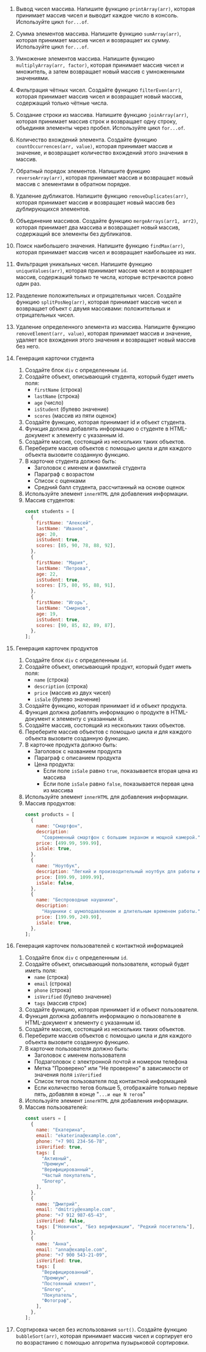 1. Вывод чисел массива. Напишите функцию `printArray(arr)`, которая принимает массив чисел и выводит каждое число в консоль. Используйте цикл `for...of`.

2. Сумма элементов массива. Напишите функцию `sumArray(arr)`, которая принимает массив чисел и возвращает их сумму. Используйте цикл `for...of`.

3. Умножение элементов массива. Напишите функцию `multiplyArray(arr, factor)`, которая принимает массив чисел и множитель, а затем возвращает новый массив с умноженными значениями.

4. Фильтрация чётных чисел. Создайте функцию `filterEven(arr)`, которая принимает массив чисел и возвращает новый массив, содержащий только чётные числа.

5. Создание строки из массива. Напишите функцию `joinArray(arr)`, которая принимает массив строк и возвращает одну строку, объединяя элементы через пробел. Используйте цикл `for...of`.

6. Количество вхождений элемента. Создайте функцию `countOccurrences(arr, value)`, которая принимает массив и значение, и возвращает количество вхождений этого значения в массив.

7. Обратный порядок элементов. Напишите функцию `reverseArray(arr)`, которая принимает массив и возвращает новый массив с элементами в обратном порядке.

8. Удаление дубликатов. Напишите функцию `removeDuplicates(arr)`, которая принимает массив и возвращает новый массив без дублирующихся элементов.

9. Объединение массивов. Создайте функцию `mergeArrays(arr1, arr2)`, которая принимает два массива и возвращает новый массив, содержащий все элементы без дубликатов.

10. Поиск наибольшего значения. Напишите функцию `findMax(arr)`, которая принимает массив чисел и возвращает наибольшее из них.

11. Фильтрация уникальных чисел. Напишите функцию `uniqueValues(arr)`, которая принимает массив чисел и возвращает массив, содержащий только те числа, которые встречаются ровно один раз.

12. Разделение положительных и отрицательных чисел. Создайте функцию `splitPosNeg(arr)`, которая принимает массив чисел и возвращает объект с двумя массивами: положительных и отрицательных чисел.

13. Удаление определенного элемента из массива. Напишите функцию `removeElement(arr, value)`, которая принимает массив и значение, удаляет все вхождения этого значения и возвращает новый массив без него.

14. Генерация карточки студента

    1. Создайте блок `div` с определенным `id`.
    2. Создайте объект, описывающий студента, который будет иметь поля:
       - `firstName` (строка)
       - `lastName` (строка)
       - `age` (число)
       - `isStudent` (булево значение)
       - `scores` (массив из пяти оценок)
    3. Создайте функцию, которая принимает id и объект студента.
    4. Функция должна добавлять информацию о студенте в HTML-документ к элементу с указанным id.
    5. Создайте массив, состоящий из нескольких таких объектов.
    6. Переберите массив объектов с помощью цикла и для каждого объекта вызовите созданную функцию.
    7. В карточке студента должно быть:
       - Заголовок с именем и фамилией студента
       - Параграф с возрастом
       - Список с оценками
       - Средний балл студента, рассчитанный на основе оценок
    8. Используйте элемент `innerHTML` для добавления информации.
    9. Массив студентов:
       ```javascript
       const students = [
         {
           firstName: "Алексей",
           lastName: "Иванов",
           age: 20,
           isStudent: true,
           scores: [85, 90, 78, 88, 92],
         },
         {
           firstName: "Мария",
           lastName: "Петрова",
           age: 22,
           isStudent: true,
           scores: [75, 80, 95, 88, 91],
         },
         {
           firstName: "Игорь",
           lastName: "Смирнов",
           age: 19,
           isStudent: true,
           scores: [90, 85, 82, 89, 87],
         },
       ];
       ```

15. Генерация карточек продуктов

    1. Создайте блок `div` с определенным `id`.
    2. Создайте объект, описывающий продукт, который будет иметь поля:
       - `name` (строка)
       - `description` (строка)
       - `price` (массив из двух чисел)
       - `isSale` (булево значение)
    3. Создайте функцию, которая принимает id и объект продукта.
    4. Функция должна добавлять информацию о продукте в HTML-документ к элементу с указанным id.
    5. Создайте массив, состоящий из нескольких таких объектов.
    6. Переберите массив объектов с помощью цикла и для каждого объекта вызовите созданную функцию.
    7. В карточке продукта должно быть:
       - Заголовок с названием продукта
       - Параграф с описанием продукта
       - Цена продукта:
         - Если поле `isSale` равно `true`, показывается вторая цена из массива
         - Если поле `isSale` равно `false`, показывается первая цена из массива
    8. Используйте элемент `innerHTML` для добавления информации.
    9. Массив продуктов:
       ```javascript
       const products = [
         {
           name: "Смартфон",
           description:
             "Современный смартфон с большим экраном и мощной камерой.",
           price: [499.99, 599.99],
           isSale: true,
         },
         {
           name: "Ноутбук",
           description: "Легкий и производительный ноутбук для работы и учебы.",
           price: [899.99, 1099.99],
           isSale: false,
         },
         {
           name: "Беспроводные наушники",
           description:
             "Наушники с шумоподавлением и длительным временем работы.",
           price: [199.99, 249.99],
           isSale: true,
         },
       ];
       ```

16. Генерация карточек пользователей с контактной информацией

    1. Создайте блок `div` с определенным `id`.
    2. Создайте объект, описывающий пользователя, который будет иметь поля:
       - `name` (строка)
       - `email` (строка)
       - `phone` (строка)
       - `isVerified` (булево значение)
       - `tags` (массив строк)
    3. Создайте функцию, которая принимает id и объект пользователя.
    4. Функция должна добавлять информацию о пользователе в HTML-документ к элементу с указанным id.
    5. Создайте массив, состоящий из нескольких таких объектов.
    6. Переберите массив объектов с помощью цикла и для каждого объекта вызовите созданную функцию.
    7. В карточке пользователя должно быть:
       - Заголовок с именем пользователя
       - Подзаголовок с электронной почтой и номером телефона
       - Метка "Проверено" или "Не проверено" в зависимости от значения поля `isVerified`
       - Список тегов пользователя под контактной информацией
       - Если количество тегов больше 5, отображайте только первые пять, добавляя в конце "`...и еще N тегов`"
    8. Используйте элемент `innerHTML` для добавления информации.
    9. Массив пользователей:
       ```javascript
       const users = [
         {
           name: "Екатерина",
           email: "ekaterina@example.com",
           phone: "+7 901 234-56-78",
           isVerified: true,
           tags: [
             "Активный",
             "Премиум",
             "Верифицированный",
             "Частый покупатель",
             "Блогер",
           ],
         },
         {
           name: "Дмитрий",
           email: "dmitriy@example.com",
           phone: "+7 912 987-65-43",
           isVerified: false,
           tags: ["Новичок", "Без верификации", "Редкий посетитель"],
         },
         {
           name: "Анна",
           email: "anna@example.com",
           phone: "+7 900 543-21-09",
           isVerified: true,
           tags: [
             "Верифицированный",
             "Премиум",
             "Постоянный клиент",
             "Блогер",
             "Покупатель",
             "Фотограф",
           ],
         },
       ];
       ```

17. Сортировка чисел без использования `sort()`. Создайте функцию `bubbleSort(arr)`, которая принимает массив чисел и сортирует его по возрастанию с помощью алгоритма пузырьковой сортировки.
